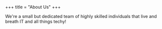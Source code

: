 +++
title = "About Us"
+++

We're a small but dedicated team of highly skilled individuals that live and breath IT and all things techy!
